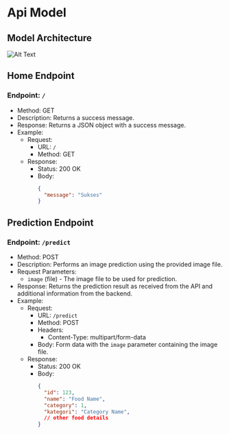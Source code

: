 # Api Model

## Model Architecture
![Alt Text](https://github.com/gilym/Model-Api/blob/620611822154347d254776cd733d3437b0966805/Model%20Architecture.jpeg)



## Home Endpoint
  ### Endpoint: `/`
  - Method: GET
  - Description: Returns a success message.
  - Response: Returns a JSON object with a success message.
  - Example:
    - Request:
      - URL: `/`
      - Method: GET
    - Response:
      - Status: 200 OK
      - Body:
        ```json
        {
          "message": "Sukses"
        }
        ```

## Prediction Endpoint
  ### Endpoint: `/predict`
  - Method: POST
  - Description: Performs an image prediction using the provided image file.
  - Request Parameters:
    - `image` (file) - The image file to be used for prediction.
  - Response: Returns the prediction result as received from the API and additional information from the backend.
  - Example:
    - Request:
      - URL: `/predict`
      - Method: POST
      - Headers:
        - Content-Type: multipart/form-data
      - Body: Form data with the `image` parameter containing the image file.
    - Response:
      - Status: 200 OK
      - Body:
        ```json
        {
          "id": 123,
          "name": "Food Name",
          "category": 1,
          "kategori": "Category Name",
          // other food details
        }
        ```

        
